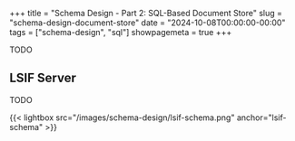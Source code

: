 +++
title = "Schema Design - Part 2: SQL-Based Document Store"
slug = "schema-design-document-store"
date = "2024-10-08T00:00:00-00:00"
tags = ["schema-design", "sql"]
showpagemeta = true
+++

TODO

## LSIF Server

TODO

{{< lightbox src="/images/schema-design/lsif-schema.png" anchor="lsif-schema" >}}
